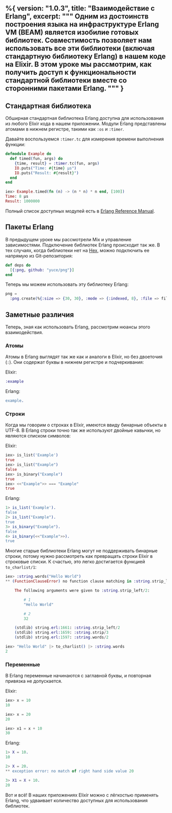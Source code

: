 %{
  version: "1.0.3",
  title: "Взаимодействие с Erlang",
  excerpt: """
  Одним из достоинств построения языка на инфраструктуре Erlang VM (BEAM) является изобилие готовых библиотек.
  Совместимость позволяет нам использовать все эти библиотеки (включая стандартную библиотеку Erlang) в нашем коде на Elixir.
  В этом уроке мы рассмотрим, как получить доступ к функциональности стандартной библиотеки вместе со сторонними пакетами Erlang.
  """
}
---

## Стандартная библиотека

Обширная стандартная библиотека Erlang доступна для использования из любого Elixir кода в нашем приложении.
Модули Erlang представлены атомами в нижнем регистре, такими как `:os` и `:timer`.

Давайте воспользуемся `:timer.tc` для измерения времени выполнения функции:

```elixir
defmodule Example do
  def timed(fun, args) do
    {time, result} = :timer.tc(fun, args)
    IO.puts("Time: #{time} μs")
    IO.puts("Result: #{result}")
  end
end

iex> Example.timed(fn (n) -> (n * n) * n end, [100])
Time: 8 μs
Result: 1000000
```

Полный список доступных модулей есть в [Erlang Reference Manual](http://erlang.org/doc/apps/stdlib/).

## Пакеты Erlang

В предыдущем уроке мы рассмотрели Mix и управление зависимостями.
Подключение библиотек Erlang происходит так же.
В тех случаях, когда библиотеки нет на [Hex](https://hex.pm), можно подключить ее напрямую из Git-репозитория:

```elixir
def deps do
  [{:png, github: "yuce/png"}]
end
```

Теперь мы можем использовать эту библиотеку Erlang:

```elixir
png =
  :png.create(%{:size => {30, 30}, :mode => {:indexed, 8}, :file => file, :palette => palette})
```

## Заметные различия

Теперь, зная как использовать Erlang, рассмотрим нюансы этого взаимодействия.

### Атомы

Атомы в Erlang выглядят так же как и аналоги в Elixir, но без двоеточия (`:`).
Они содержат буквы в нижнем регистре и подчеркивания:

Elixir:

```elixir
:example
```

Erlang:

```erlang
example.
```

### Строки

Когда мы говорим о строках в Elixir, имеются ввиду бинарные объекты в UTF-8.
В Erlang строки точно так же используют двойные кавычки, но являются списком символов:

Elixir:

```elixir
iex> is_list('Example')
true
iex> is_list("Example")
false
iex> is_binary("Example")
true
iex> <<"Example">> === "Example"
true
```

Erlang:

```erlang
1> is_list('Example').
false
2> is_list("Example").
true
3> is_binary("Example").
false
4> is_binary(<<"Example">>).
true
```

Многие старые библиотеки Erlang могут не поддерживать бинарные строки, потому нужно рассмотреть как превращать строки Elixir в строковые списки.
К счастью, это легко достигается функцией `to_charlist/1`:

```elixir
iex> :string.words("Hello World")
** (FunctionClauseError) no function clause matching in :string.strip_left/2

    The following arguments were given to :string.strip_left/2:

        # 1
        "Hello World"

        # 2
        32

    (stdlib) string.erl:1661: :string.strip_left/2
    (stdlib) string.erl:1659: :string.strip/3
    (stdlib) string.erl:1597: :string.words/2

iex> "Hello World" |> to_charlist() |> :string.words
2
```

### Переменные

В Erlang переменные начинаются с заглавной буквы, и повторная привязка не допускается.

Elixir:

```elixir
iex> x = 10
10

iex> x = 20
20

iex> x1 = x + 10
30
```

Erlang:

```erlang
1> X = 10.
10

2> X = 20.
** exception error: no match of right hand side value 20

3> X1 = X + 10.
20
```

Вот и всё! В наших приложениях Elixir можно с лёгкостью применять Erlang, что удваивает количество доступных для использования библиотек.
